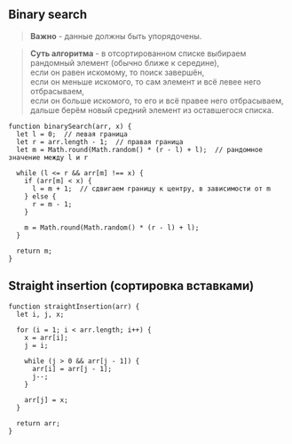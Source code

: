 ## Binary search

> **Важно** - данные должны быть упорядочены.

> **Суть алгоритма** - в отсортированном списке выбираем рандомный элемент (обычно ближе к середине),  
> если он равен искомому, то поиск завершён,  
> если он меньше искомого, то сам элемент и всё левее него отбрасываем,  
> если он больше искомого, то его и всё правее него отбрасываем,  
> дальше берём новый средний элемент из оставшегося списка.

```
function binarySearch(arr, x) {
  let l = 0;  // левая граница
  let r = arr.length - 1;  // правая граница
  let m = Math.round(Math.random() * (r - l) + l);  // рандомное значение между l и r

  while (l <= r && arr[m] !== x) {
    if (arr[m] < x) {
      l = m + 1;  // сдвигаем границу к центру, в зависимости от m
    } else {
      r = m - 1;
    }

    m = Math.round(Math.random() * (r - l) + l);
  }

  return m;
}
```

## Straight insertion (сортировка вставками)

```
function straightInsertion(arr) {
  let i, j, x;

  for (i = 1; i < arr.length; i++) {
    x = arr[i];
    j = i;

    while (j > 0 && arr[j - 1]) {
      arr[i] = arr[j - 1];
      j--;
    }

    arr[j] = x;
  }

  return arr;
}
```